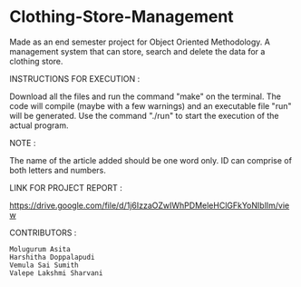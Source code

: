 # Clothing-Store-Management
Made as an end semester project for Object Oriented Methodology. A management system that can store, search and delete the data for a clothing store.

INSTRUCTIONS FOR EXECUTION : 

Download all the files and run the command "make" on the terminal. The code will compile (maybe with a few warnings) and an executable file "run" will be generated. Use the command "./run" to start the execution of the actual program.

NOTE : 

The name of the article added should be one word only. ID can comprise of both letters and numbers.

LINK FOR PROJECT REPORT :

https://drive.google.com/file/d/1j6IzzaOZwIWhPDMeleHClGFkYoNIblIm/view


CONTRIBUTORS :

	Molugurum Asita
	Harshitha Doppalapudi
	Vemula Sai Sumith
	Valepe Lakshmi Sharvani
